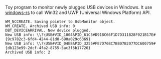 Toy program to monitor newly plugged USB devices in Windows. It use [windows-rs](https://github.com/microsoft/windows-rs)
to call Win32 and UWP (Universal Windows Platform) API.

```
WM_NCCREATE. Saving pointer to UsbMonitor object.
WM_CREATE. Archived USB info: 0
DBT_DEVICEARRIVAL. New device plugged.
New USB info: \\?\USB#VID_1004&PID_61C5#D918C66F1D7D311B28F021B17E#{9c9782c3-6fd4-4244-81d0-690a029c6369}
New USB info: \\?\USB#VID_04E8&PID_3255#FE7D76BC7BB07B2077DC600759#{db123e99-2dcf-4fa2-8755-5ac3f5b17720}
Archived USB info: 2
```
